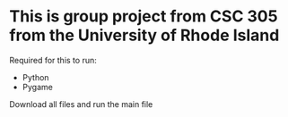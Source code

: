 # This is  group project from CSC 305 from the University of Rhode Island

Required for this to run:
- Python
- Pygame

Download all files and run the main file
